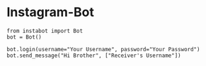 # Instagram-Bot

    from instabot import Bot
    bot = Bot()

    bot.login(username="Your Username", password="Your Password")
    bot.send_message("Hi Brother", ["Receiver's Username"])
